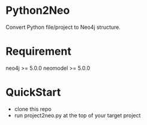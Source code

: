 # Python2Neo
Convert Python file/project to Neo4j structure.

# Requirement
neo4j >= 5.0.0
neomodel >= 5.0.0

# QuickStart
- clone this repo
- run project2neo.py at the top of your target project